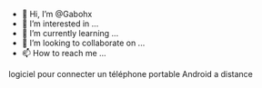 - 👋 Hi, I’m @Gabohx
- 👀 I’m interested in ...
- 🌱 I’m currently learning ...
- 💞️ I’m looking to collaborate on ...
- 📫 How to reach me ...

<!---
Gabohx/Gabohx is a ✨ special ✨ repository because its `README.md` (this file) appears on your GitHub profile.
You can click the Preview link to take a look at your changes.
--->
logiciel pour connecter un téléphone portable Android a distance 
